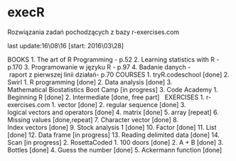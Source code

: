 # execR
Rozwiązania zadań pochodzących z bazy r-exercises.com

last update:16\08\16 [start: 2016\03\28]

BOOKS
	1. The art of R Programming - p.52
	2. Learning statistics with R - p.170
	3. Programowanie w języku R - p.97
	4. Badanie danych - raport z pierwszej linii działań- p.70
COURSES
	1. tryR.codeschool [done]
	2. Swirl
		1. R programming [done]
		2. Data analysis [done]
		3. Mathematical Biostatistics Boot Camp [in progress]
	3. Code Academy
		1. Beginning R [done]
		2. Intermediate [done, free part]
 
EXERCISES
	1. r-exercises.com
		1. vector [done]
		2. regular sequence [done]
		3. logical vectors and operators [done]
		4. matrix [done]
		5. array [repeat]
		6. Missing values [done,repeat]
		7. Character vector [done]
		8. Index vectors [done]
		9. Stock analysis 1 [done]
		10. Factor [done]
		11. List [done]
		12. Data frame [in progress]
		13. Reading delimited data [done]
		14. Scan [in progress]
	2. RosettaCoded
		1. 100 doors [done]
		2. A + B [done]
		3. Bottles [done]
		4. Guess the number [done]
		5. Ackermann function [done]
